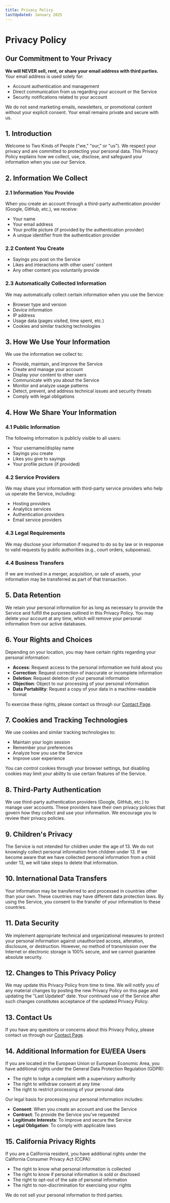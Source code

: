 ```yaml
---
title: Privacy Policy
lastUpdated: January 2025
---
```


# Privacy Policy

## Our Commitment to Your Privacy

**We will NEVER sell, rent, or share your email address with third parties.** Your email address is used solely for:

- Account authentication and management
- Direct communication from us regarding your account or the Service
- Security notifications related to your account

We do not send marketing emails, newsletters, or promotional content without your explicit consent. Your email remains private and secure with us.

## 1. Introduction

Welcome to Two Kinds of People ("we," "our," or "us"). We respect your privacy and are committed to protecting your personal data. This Privacy Policy explains how we collect, use, disclose, and safeguard your information when you use our Service.

## 2. Information We Collect

### 2.1 Information You Provide

When you create an account through a third-party authentication provider (Google, GitHub, etc.), we receive:

- Your name
- Your email address
- Your profile picture (if provided by the authentication provider)
- A unique identifier from the authentication provider

### 2.2 Content You Create

- Sayings you post on the Service
- Likes and interactions with other users' content
- Any other content you voluntarily provide

### 2.3 Automatically Collected Information

We may automatically collect certain information when you use the Service:

- Browser type and version
- Device information
- IP address
- Usage data (pages visited, time spent, etc.)
- Cookies and similar tracking technologies

## 3. How We Use Your Information

We use the information we collect to:

- Provide, maintain, and improve the Service
- Create and manage your account
- Display your content to other users
- Communicate with you about the Service
- Monitor and analyze usage patterns
- Detect, prevent, and address technical issues and security threats
- Comply with legal obligations

## 4. How We Share Your Information

### 4.1 Public Information

The following information is publicly visible to all users:

- Your username/display name
- Sayings you create
- Likes you give to sayings
- Your profile picture (if provided)

### 4.2 Service Providers

We may share your information with third-party service providers who help us operate the Service, including:

- Hosting providers
- Analytics services
- Authentication providers
- Email service providers

### 4.3 Legal Requirements

We may disclose your information if required to do so by law or in response to valid requests by public authorities (e.g., court orders, subpoenas).

### 4.4 Business Transfers

If we are involved in a merger, acquisition, or sale of assets, your information may be transferred as part of that transaction.

## 5. Data Retention

We retain your personal information for as long as necessary to provide the Service and fulfill the purposes outlined in this Privacy Policy. You may delete your account at any time, which will remove your personal information from our active databases.

## 6. Your Rights and Choices

Depending on your location, you may have certain rights regarding your personal information:

- **Access**: Request access to the personal information we hold about you
- **Correction**: Request correction of inaccurate or incomplete information
- **Deletion**: Request deletion of your personal information
- **Objection**: Object to our processing of your personal information
- **Data Portability**: Request a copy of your data in a machine-readable format

To exercise these rights, please contact us through our [Contact Page](/contact).

## 7. Cookies and Tracking Technologies

We use cookies and similar tracking technologies to:

- Maintain your login session
- Remember your preferences
- Analyze how you use the Service
- Improve user experience

You can control cookies through your browser settings, but disabling cookies may limit your ability to use certain features of the Service.

## 8. Third-Party Authentication

We use third-party authentication providers (Google, GitHub, etc.) to manage user accounts. These providers have their own privacy policies that govern how they collect and use your information. We encourage you to review their privacy policies.

## 9. Children's Privacy

The Service is not intended for children under the age of 13. We do not knowingly collect personal information from children under 13. If we become aware that we have collected personal information from a child under 13, we will take steps to delete that information.

## 10. International Data Transfers

Your information may be transferred to and processed in countries other than your own. These countries may have different data protection laws. By using the Service, you consent to the transfer of your information to these countries.

## 11. Data Security

We implement appropriate technical and organizational measures to protect your personal information against unauthorized access, alteration, disclosure, or destruction. However, no method of transmission over the Internet or electronic storage is 100% secure, and we cannot guarantee absolute security.

## 12. Changes to This Privacy Policy

We may update this Privacy Policy from time to time. We will notify you of any material changes by posting the new Privacy Policy on this page and updating the "Last Updated" date. Your continued use of the Service after such changes constitutes acceptance of the updated Privacy Policy.

## 13. Contact Us

If you have any questions or concerns about this Privacy Policy, please contact us through our [Contact Page](/contact).

## 14. Additional Information for EU/EEA Users

If you are located in the European Union or European Economic Area, you have additional rights under the General Data Protection Regulation (GDPR):

- The right to lodge a complaint with a supervisory authority
- The right to withdraw consent at any time
- The right to restrict processing of your personal data

Our legal basis for processing your personal information includes:

- **Consent**: When you create an account and use the Service
- **Contract**: To provide the Service you've requested
- **Legitimate Interests**: To improve and secure the Service
- **Legal Obligation**: To comply with applicable laws

## 15. California Privacy Rights

If you are a California resident, you have additional rights under the California Consumer Privacy Act (CCPA):

- The right to know what personal information is collected
- The right to know if personal information is sold or disclosed
- The right to opt-out of the sale of personal information
- The right to non-discrimination for exercising your rights

We do not sell your personal information to third parties.
